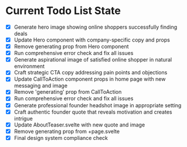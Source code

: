 <!-- DO NOT EDIT - Managed by todo_list tool -->
<!-- Updated: 2025-10-01T22:31:01.043Z -->

# Current Todo List State

- [x] Generate hero image showing online shoppers successfully finding deals
- [x] Update Hero component with company-specific copy and props
- [x] Remove generating prop from Hero component
- [x] Run comprehensive error check and fix all issues
- [x] Generate aspirational image of satisfied online shopper in natural environment
- [x] Craft strategic CTA copy addressing pain points and objections
- [x] Update CallToAction component props in home page with new messaging and image
- [x] Remove 'generating' prop from CallToAction
- [x] Run comprehensive error check and fix all issues
- [x] Generate professional founder headshot image in appropriate setting
- [x] Craft authentic founder quote that reveals motivation and creates intrigue
- [x] Update AboutTeaser.svelte with new quote and image
- [x] Remove generating prop from +page.svelte
- [x] Final design system compliance check
